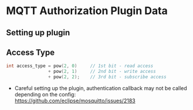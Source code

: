 # MQTT Authorization Plugin Data

## Setting up plugin

## Access Type
```c
int access_type = pow(2, 0) 	// 1st bit - read access
				+ pow(2, 1) 	// 2nd bit - write access
				+ pow(2, 2); 	// 3rd bit - subscribe access
```

- Careful setting up the plugin, authentication callback may not be called depending on the config: https://github.com/eclipse/mosquitto/issues/2183
